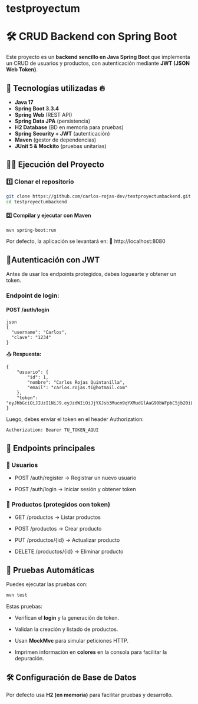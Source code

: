# testproyectum

# 🛠️ CRUD Backend con Spring Boot

Este proyecto es un **backend sencillo en Java Spring Boot** que implementa un CRUD de usuarios y productos, con autenticación mediante **JWT (JSON Web Token)**.

## 🚀 Tecnologías utilizadas 🔥
- **Java 17**
- **Spring Boot 3.3.4**
- **Spring Web** (REST API)
- **Spring Data JPA** (persistencia)
- **H2 Database** (BD en memoria para pruebas)
- **Spring Security + JWT** (autenticación)
- **Maven** (gestor de dependencias)
- **JUnit 5 & Mockito** (pruebas unitarias)

## 🏃‍♂️ Ejecución del Proyecto

### 1️⃣ Clonar el repositorio
```bash
git clone https://github.com/carlos-rojas-dev/testproyectumbackend.git
cd testproyectumbackend

```
#### 2️⃣ Compilar y ejecutar con Maven

```bash
mvn spring-boot:run
```
Por defecto, la aplicación se levantará en:
📍 http://localhost:8080

## 🔑Autenticación con JWT
Antes de usar los endpoints protegidos, debes loguearte y obtener un token.

### Endpoint de login:
#### **POST** /auth/login
```
json 
{
  "username": "Carlos",
  "clave": "1234"
}
```
📤 **Respuesta:**
```
{
    "usuario": {
        "id": 1,
        "nombre": "Carlos Rojas Quintanilla",
        "email": "carlos.rojas.ti@hotmail.com"
    },
    "token": "eyJhbGciOiJIUzI1NiJ9.eyJzdWIiOiJjYXJsb3Mucm9qYXMudGlAaG90bWFpbC5jb20iLCJpYXQiOjE3NTc4ODc5NTgsImV4cCI6MTc1Nzg5MTU1OH0.G2fwKKlqJbzRxiJmHKWTGRTQHQu2zgQVLWBrx_2gGcM"
}
```
Luego, debes enviar el token en el header Authorization:
``` 
Authorization: Bearer TU_TOKEN_AQUI

```  
## 📌 Endpoints principales
### 👤 Usuarios

 -  POST /auth/register → Registrar un nuevo usuario

 - POST /auth/login → Iniciar sesión y obtener token

### 🛒 Productos (protegidos con token)

 -  GET /productos → Listar productos

 -  POST /productos → Crear producto

 -  PUT /productos/{id} → Actualizar producto

 -  DELETE /productos/{id} → Eliminar producto 


## 🧪 Pruebas Automáticas
Puedes ejecutar las pruebas con:


```  bash 
mvn test

```  
Estas pruebas:

- Verifican el **login** y la generación de token.

- Validan la creación y listado de productos.

- Usan **MockMvc** para simular peticiones HTTP.

- Imprimen información en **colores** en la consola para facilitar la depuración.

## 🛠️ Configuración de Base de Datos
Por defecto usa **H2 (en memoria)** para facilitar pruebas y desarrollo.
